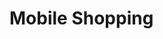 <H1>Mobile Shopping</H1><br><br><br>
<img src= " https://github.com/Rone98/Mobile-shopping/blob/master/img/pc.png?raw=true/>
